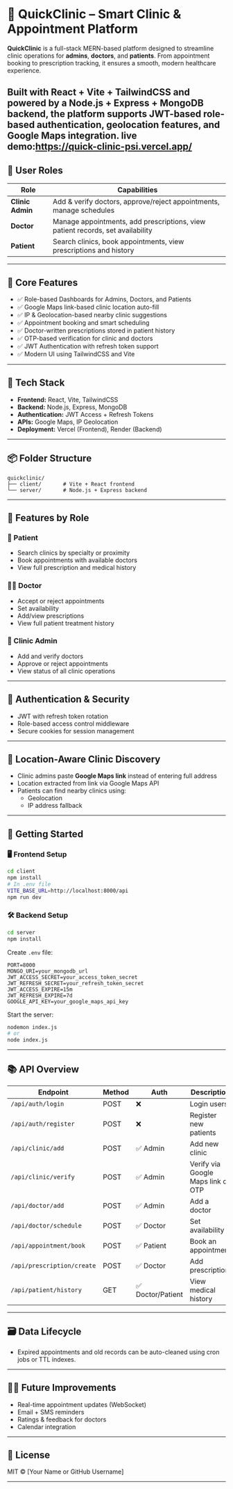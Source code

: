
# 🏥 QuickClinic – Smart Clinic & Appointment Platform

**QuickClinic** is a full-stack MERN-based platform designed to streamline clinic operations for **admins**, **doctors**, and **patients**. From appointment booking to prescription tracking, it ensures a smooth, modern healthcare experience.

Built with **React + Vite + TailwindCSS** and powered by a **Node.js + Express + MongoDB** backend, the platform supports **JWT-based role-based authentication**, geolocation features, and Google Maps integration.
live demo:https://quick-clinic-psi.vercel.app/
---

## 👥 User Roles

| Role     | Capabilities |
|----------|--------------|
| **Clinic Admin** | Add & verify doctors, approve/reject appointments, manage schedules |
| **Doctor** | Manage appointments, add prescriptions, view patient records, set availability |
| **Patient** | Search clinics, book appointments, view prescriptions and history |

---

## 🚀 Core Features

- ✅ Role-based Dashboards for Admins, Doctors, and Patients
- ✅ Google Maps link-based clinic location auto-fill
- ✅ IP & Geolocation-based nearby clinic suggestions
- ✅ Appointment booking and smart scheduling
- ✅ Doctor-written prescriptions stored in patient history
- ✅ OTP-based verification for clinic and doctors
- ✅ JWT Authentication with refresh token support
- ✅ Modern UI using TailwindCSS and Vite

---

## 🧠 Tech Stack

- **Frontend:** React, Vite, TailwindCSS
- **Backend:** Node.js, Express, MongoDB
- **Authentication:** JWT Access + Refresh Tokens
- **APIs:** Google Maps, IP Geolocation
- **Deployment:** Vercel (Frontend), Render (Backend)

---

## 📦 Folder Structure

```
quickclinic/
├── client/       # Vite + React frontend
└── server/       # Node.js + Express backend
```

---

## 🧪 Features by Role

### 👤 Patient
- Search clinics by specialty or proximity
- Book appointments with available doctors
- View full prescription and medical history

### 👨‍⚕️ Doctor
- Accept or reject appointments
- Set availability
- Add/view prescriptions
- View full patient treatment history

### 🏥 Clinic Admin
- Add and verify doctors
- Approve or reject appointments
- View status of all clinic operations

---

## 🔐 Authentication & Security

- JWT with refresh token rotation
- Role-based access control middleware
- Secure cookies for session management

---

## 📍 Location-Aware Clinic Discovery

- Clinic admins paste **Google Maps link** instead of entering full address
- Location extracted from link via Google Maps API
- Patients can find nearby clinics using:
  - Geolocation
  - IP address fallback

---

## 🔧 Getting Started

### 🖥️ Frontend Setup

```bash
cd client
npm install
# In .env file
VITE_BASE_URL=http://localhost:8000/api
npm run dev
```

### 🛠️ Backend Setup

```bash
cd server
npm install
```

Create `.env` file:

```env
PORT=8000
MONGO_URI=your_mongodb_url
JWT_ACCESS_SECRET=your_access_token_secret
JWT_REFRESH_SECRET=your_refresh_token_secret
JWT_ACCESS_EXPIRE=15m
JWT_REFRESH_EXPIRE=7d
GOOGLE_API_KEY=your_google_maps_api_key
```

Start the server:

```bash
nodemon index.js
# or
node index.js
```

---

## 📚 API Overview

| Endpoint | Method | Auth | Description |
|----------|--------|------|-------------|
| `/api/auth/login` | POST | ❌ | Login users |
| `/api/auth/register` | POST | ❌ | Register new patients |
| `/api/clinic/add` | POST | ✅ Admin | Add new clinic |
| `/api/clinic/verify` | POST | ✅ Admin | Verify via Google Maps link or OTP |
| `/api/doctor/add` | POST | ✅ Admin | Add a doctor |
| `/api/doctor/schedule` | POST | ✅ Doctor | Set availability |
| `/api/appointment/book` | POST | ✅ Patient | Book an appointment |
| `/api/prescription/create` | POST | ✅ Doctor | Add prescription |
| `/api/patient/history` | GET | ✅ Doctor/Patient | View medical history |

---

## 🗃️ Data Lifecycle

- Expired appointments and old records can be auto-cleaned using cron jobs or TTL indexes.

---

## 🧑‍💻 Future Improvements

- Real-time appointment updates (WebSocket)
- Email + SMS reminders
- Ratings & feedback for doctors
- Calendar integration

---

## 📜 License

MIT © [Your Name or GitHub Username]

---
